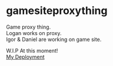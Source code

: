# gamesiteproxything
Game proxy thing.  
Logan works on proxy.  
Igor & Daniel are working on game site.  


W.I.P At this moment!  
[My Deployment](https://gamesiteproxything-for-me.vercel.app/)
